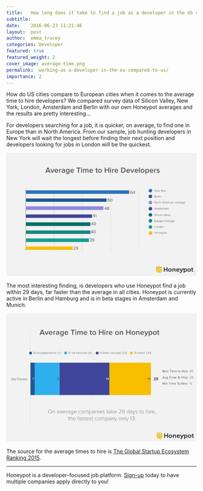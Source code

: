 ```yaml
---
title:   How long does it take to find a job as a developer in the US compared to Europe? 
subtitle:
date:    2016-06-23 11:21:46
layout:  post
author:  emma_tracey
categories: Developer
featured: true
featured_weight: 2
cover_image: average-time.png
permalink:  working-as-a-developer-in-the-eu-compared-to-us/
importance: 2
---
```


How do US cities compare to European cities when it comes to the average time to hire developers? We compared survey data of Silicon Valley, New York, London, Amsterdam and Berlin  with our own Honeypot averages and the results are pretty interesting...

<!--more-->

For developers searching for a job, it is quicker, on average, to find one in Europe than in North America. From our sample, job hunting developers in New York will wait the longest before finding their next position and developers looking for jobs in London will be the quickest. 

![average time to hire developers](/assets/images/avg-time-hire.png)

The most interesting finding, is developers who use Honeypot find a job within 29 days, far faster than the average in all cities. Honeypot is currently active in Berlin and Hamburg and is in beta stages in Amsterdam and Munich. 


![average time to hire](/assets/images/avg-time-hire-honeypot.png)


The source for the average times to hire is [The Global Startup Ecosystem Ranking 2015][1].

* * *

Honeypot is a developer-focused job platform. [Sign-up][2] today to have multiple companies apply directly to you! 

[1]: http://startup-ecosystem.compass.co/ser2015/
[2]: http://www.honeypot.io?utm_source=time